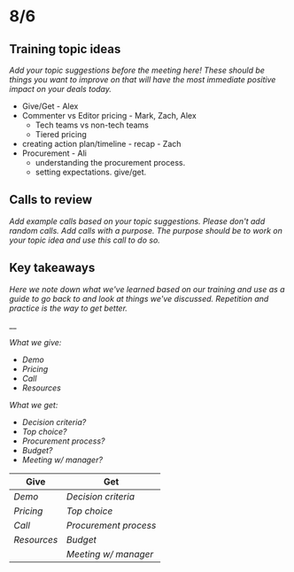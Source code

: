# 8/6

## Training topic ideas

_Add your topic suggestions before the meeting here! These should be things you want to improve on that will have the most immediate positive impact on your deals today._&#x20;

* Give/Get - Alex
* Commenter vs Editor pricing - Mark, Zach, Alex
  * Tech teams vs non-tech teams
  * Tiered pricing
* creating action plan/timeline - recap - Zach
* Procurement - Ali
  * understanding the procurement process.
  * setting expectations. give/get.

## Calls to review

_Add example calls based on your topic suggestions. Please don't add random calls. Add calls with a purpose. The purpose should be to work on your topic idea and use this call to do so._

## Key takeaways

_Here we note down what we've learned based on our training and use as a guide to go back to and look at things we've discussed. Repetition and practice is the way to get better._

__

_What we give:_

* _Demo_
* _Pricing_
* _Call_
* _Resources_

_What we get:_

* _Decision criteria?_
* _Top choice?_
* _Procurement process?_
* _Budget?_
* _Meeting w/ manager?_

| Give        | Get                   |
| ----------- | --------------------- |
| _Demo_      | _Decision criteria_   |
| _Pricing_   | _Top choice_          |
| _Call_      | _Procurement process_ |
| _Resources_ | _Budget_              |
|             | _Meeting w/ manager_  |
